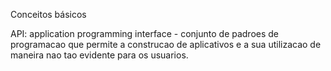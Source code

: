 Conceitos básicos

API: application programming interface - conjunto de padroes de programacao que permite a construcao de aplicativos e a sua utilizacao de maneira nao tao evidente para os usuarios. 
